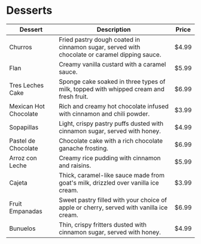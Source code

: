 # Desserts

| Dessert | Description | Price |
| --- | --- | --- |
| Churros | Fried pastry dough coated in cinnamon sugar, served with chocolate or caramel dipping sauce. | $4.99 |
| Flan | Creamy vanilla custard with a caramel sauce. | $5.99 |
| Tres Leches Cake | Sponge cake soaked in three types of milk, topped with whipped cream and fresh fruit. | $6.99 |
| Mexican Hot Chocolate | Rich and creamy hot chocolate infused with cinnamon and chili powder. | $3.99 |
| Sopapillas | Light, crispy pastry puffs dusted with cinnamon sugar, served with honey. | $4.99 |
| Pastel de Chocolate | Chocolate cake with a rich chocolate ganache frosting. | $6.99 |
| Arroz con Leche | Creamy rice pudding with cinnamon and raisins. | $5.99 |
| Cajeta | Thick, caramel-like sauce made from goat's milk, drizzled over vanilla ice cream. | $3.99 |
| Fruit Empanadas | Sweet pastry filled with your choice of apple or cherry, served with vanilla ice cream. | $6.99 |
| Bunuelos | Thin, crispy fritters dusted with cinnamon sugar, served with honey. | $4.99 |
